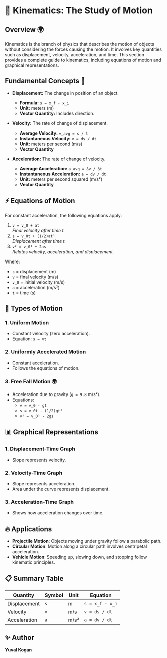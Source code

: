 # 🚀 Kinematics: The Study of Motion

## Overview 🌍

Kinematics is the branch of physics that describes the motion of objects without considering the forces causing the motion. It involves key quantities such as displacement, velocity, acceleration, and time. This section provides a complete guide to kinematics, including equations of motion and graphical representations.

## Fundamental Concepts 📏

- **Displacement:** The change in position of an object.
  - **Formula:** `s = x_f - x_i`
  - **Unit:** meters (m)
  - **Vector Quantity:** Includes direction.

- **Velocity:** The rate of change of displacement.
  - **Average Velocity:** `v_avg = s / t`
  - **Instantaneous Velocity:** `v = ds / dt`
  - **Unit:** meters per second (m/s)
  - **Vector Quantity**

- **Acceleration:** The rate of change of velocity.
  - **Average Acceleration:** `a_avg = Δv / Δt`
  - **Instantaneous Acceleration:** `a = dv / dt`
  - **Unit:** meters per second squared (m/s²)
  - **Vector Quantity**

## ⚡ Equations of Motion

For constant acceleration, the following equations apply:

1. `v = v_0 + at`  
   *Final velocity after time t.*
2. `s = v_0t + (1/2)at²`  
   *Displacement after time t.*
3. `v² = v_0² + 2as`  
   *Relates velocity, acceleration, and displacement.*

Where:
- `s` = displacement (m)
- `v` = final velocity (m/s)
- `v_0` = initial velocity (m/s)
- `a` = acceleration (m/s²)
- `t` = time (s)

## 📌 Types of Motion

### 1. **Uniform Motion**

- Constant velocity (zero acceleration).
- Equation: `s = vt`

### 2. **Uniformly Accelerated Motion**

- Constant acceleration.
- Follows the equations of motion.

### 3. **Free Fall Motion** 🌍

- Acceleration due to gravity (`g = 9.8` m/s²).
- Equations:
  - `v = v_0 - gt`
  - `s = v_0t - (1/2)gt²`
  - `v² = v_0² - 2gs`

## 📊 Graphical Representations

### 1. **Displacement-Time Graph**
- Slope represents velocity.

### 2. **Velocity-Time Graph**
- Slope represents acceleration.
- Area under the curve represents displacement.

### 3. **Acceleration-Time Graph**
- Shows how acceleration changes over time.

## 🔥 Applications

- **Projectile Motion**: Objects moving under gravity follow a parabolic path.
- **Circular Motion**: Motion along a circular path involves centripetal acceleration.
- **Vehicle Motion**: Speeding up, slowing down, and stopping follow kinematic principles.

## 📋 Summary Table

| Quantity     | Symbol | Unit | Equation              |
| ------------ | ------ | ---- | --------------------- |
| Displacement | `s`  | m    | `s = x_f - x_i`     |
| Velocity     | `v`  | m/s  | `v = ds / dt` |
| Acceleration | `a`  | m/s² | `a = dv / dt` |

## ✨ Author

**Yuval Kogan**  
